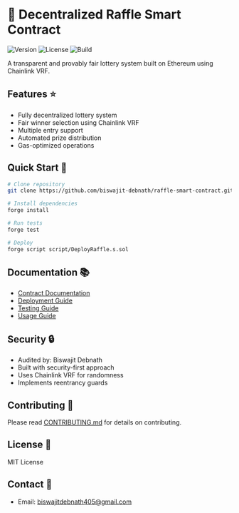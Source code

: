 # 🎲 Decentralized Raffle Smart Contract

![Version](https://img.shields.io/github/v/release/biswajit-debnath/raffle-smart-contract)
![License](https://img.shields.io/github/license/biswajit-debnath/raffle-smart-contract)
![Build](https://img.shields.io/github/workflow/status/biswajit-debnath/raffle-smart-contract/CI)

A transparent and provably fair lottery system built on Ethereum using Chainlink VRF.

## Features ⭐

- Fully decentralized lottery system
- Fair winner selection using Chainlink VRF
- Multiple entry support
- Automated prize distribution
- Gas-optimized operations

## Quick Start 🚀

```bash
# Clone repository
git clone https://github.com/biswajit-debnath/raffle-smart-contract.git

# Install dependencies
forge install

# Run tests
forge test

# Deploy
forge script script/DeployRaffle.s.sol
```

## Documentation 📚

- [Contract Documentation](documentations/docs/contracts/Raffle.md)
- [Deployment Guide](documentations/docs/guides/deployment.md)
- [Testing Guide](documentations/docs/guides/testing.md)
- [Usage Guide](documentations/docs/guides/usage.md)

## Security 🔒

- Audited by: Biswajit Debnath
- Built with security-first approach
- Uses Chainlink VRF for randomness
- Implements reentrancy guards

## Contributing 🤝

Please read [CONTRIBUTING.md](CONTRIBUTING.md) for details on contributing.

## License 📄

MIT License

## Contact 📧

- Email: biswajitdebnath405@gmail.com
